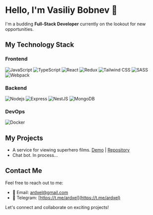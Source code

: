# Hello, I'm Vasiliy Bobnev 👋

I'm a budding **Full-Stack Developer** currently on the lookout for new opportunities.

## My Technology Stack

### Frontend
![JavaScript](https://img.shields.io/badge/JavaScript-F7DF1E?style=for-the-badge&logo=javascript&logoColor=black)
![TypeScript](https://img.shields.io/badge/TypeScript-007ACC?style=for-the-badge&logo=typescript&logoColor=white)
![React](https://img.shields.io/badge/React-20232A?style=for-the-badge&logo=react&logoColor=61DAFB)
![Redux](https://img.shields.io/badge/Redux-593D88?style=for-the-badge&logo=redux&logoColor=white)
![Tailwind CSS](https://img.shields.io/badge/Tailwind_CSS-38B2AC?style=for-the-badge&logo=tailwind-css&logoColor=white)
![SASS](https://img.shields.io/badge/SASS-hotpink.svg?style=for-the-badge&logo=SASS&logoColor=white)
![Webpack](https://img.shields.io/badge/webpack-%238DD6F9.svg?style=for-the-badge&logo=webpack&logoColor=black)

### Backend
![Nodejs](https://img.shields.io/badge/Node.js-43853D?style=for-the-badge&logo=node.js&logoColor=white)
![Express](https://img.shields.io/badge/Express.js-404D59?style=for-the-badge)
![NestJS](https://img.shields.io/badge/nestjs-%23E0234E.svg?style=for-the-badge&logo=nestjs&logoColor=white)
![MongoDB](https://img.shields.io/badge/MongoDB-4EA94B?style=for-the-badge&logo=mongodb&logoColor=white)

### DevOps
![Docker](https://img.shields.io/badge/docker-%230db7ed.svg?style=for-the-badge&logo=docker&logoColor=white)

## My Projects

- A service for viewing superhero films. [Demo](https://pet-project-superhero-films-demo.vercel.app/) | [Repository](https://github.com/ardxel/pet-project-superhero-films)
- Chat bot. In process...

## Contact Me

Feel free to reach out to me:

- 📧 Email: [ardxel@gmail.com](mailto:ardxel@gmail.com)
- 💬 Telegram: [https://t.me/ardxel](https://t.me/ardxel)

Let's connect and collaborate on exciting projects!

<!--
**ardxel/ardxel** is a ✨ _special_ ✨ repository because its `README.md` (this file) appears on your GitHub profile.

Here are some ideas to get you started:

- 🔭 I’m currently working on ...
- 🌱 I’m currently learning ...
- 👯 I’m looking to collaborate on ...
- 🤔 I’m looking for help with ...
- 💬 Ask me about ...
- 📫 How to reach me: ...
- 😄 Pronouns: ...
- ⚡ Fun fact: ...
-->
